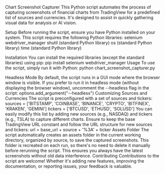 Chart Screenshot Capturer
This Python script automates the process of capturing screenshots of financial charts from TradingView for a predefined list of sources and currencies. It's designed to assist in quickly gathering visual data for analysis or AI vision.


Setup
Before running the script, ensure you have Python installed on your system. This script requires the following Python libraries:
selenium
webdriver_manager 
shutil (standard Python library) 
os (standard Python library) 
time (standard Python library)


Installation
You can install the required libraries (except the standard libraries) using pip:
pip install selenium webdriver_manager
Usage To use the script, simply run it with Python:
python chart_screenshot_capturer.py


Headless Mode 
By default, the script runs in a GUI mode where the browser window is visible. If you prefer to run it in headless mode (without displaying the browser window), uncomment the --headless flag in the script:
options.add_argument("--headless")
Customizing Sources and Currencies 
The script is preconfigured with a set of sources and tickers:
sources = ['BITSTAMP', 'COINBASE', 'BINANCE', 'CRYPTO', 'BITFINEX', 'KRAKEN', 'GEMINI'] tickers = ['BTCUSD', 'ETHUSD', 'SOLUSD']
You can easily modify this list by adding new sources (e.g., NASDAQ) and tickers (e.g., TSLA) to capture different charts. Ensure to keep the base TradingView URL constant and follow the URL structure for new sources and tickers:
url = base_url + source + '%3A' + ticker
Assets Folder 
The script automatically creates an assets folder in the current working directory, organized by source, to save the captured screenshots. This folder is recreated on each run, so there's no need to delete it manually before rerunning the script. This ensures you always have the latest screenshots without old data interference.
Contributing 
Contributions to the script are welcome! Whether it's adding new features, improving the documentation, or reporting issues, your feedback is valuable.
